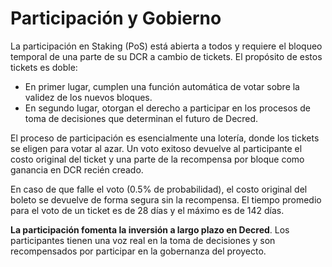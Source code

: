 # Participación y Gobierno

La participación en Staking (PoS) está abierta a todos y requiere el bloqueo temporal de una parte de su DCR a cambio de tickets. El propósito de estos tickets es doble:

- En primer lugar, cumplen una función automática de votar sobre la validez de los nuevos bloques.
- En segundo lugar, otorgan el derecho a participar en los procesos de toma de decisiones que determinan el futuro de Decred.

El proceso de participación es esencialmente una lotería, donde los tickets se eligen para votar al azar. Un voto exitoso devuelve al participante el costo original del ticket y una parte de la recompensa por bloque como ganancia en DCR recién creado.

En caso de que falle el voto (0.5% de probabilidad), el costo original del boleto se devuelve de forma segura sin la recompensa. El tiempo promedio para el voto de un ticket es de 28 días y el máximo es de 142 días.

**La participación fomenta la inversión a largo plazo en Decred**. Los participantes tienen una voz real en la toma de decisiones y son recompensados por participar en la gobernanza del proyecto.
